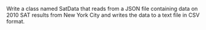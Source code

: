 Write a class named SatData that reads from a JSON file containing data on 2010 SAT results from New York
City and writes the data to a text file in CSV format.